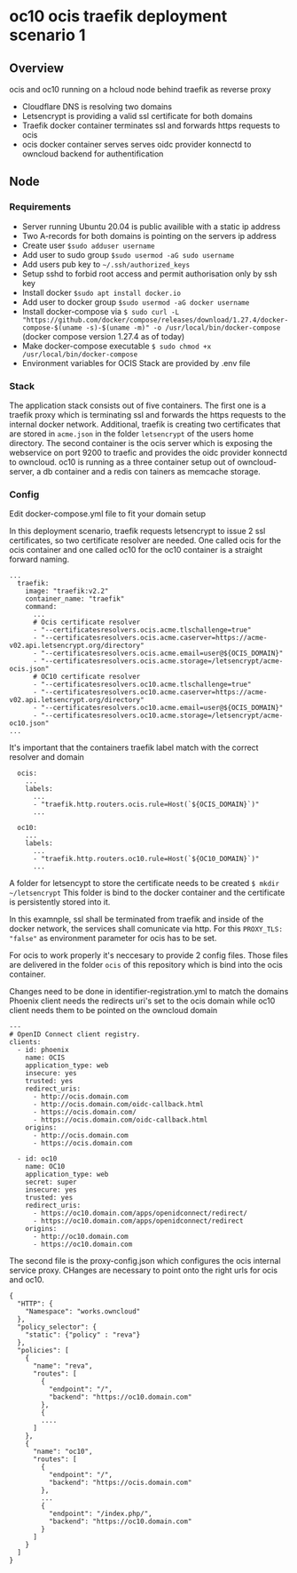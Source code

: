 # oc10 ocis traefik deployment scenario 1

## Overview
ocis and oc10 running on a hcloud node behind traefik as reverse proxy
* Cloudflare DNS is resolving two domains
* Letsencrypt is providing a valid ssl certificate for both domains
* Traefik docker container terminates ssl and forwards https requests to ocis
* ocis docker container serves serves oidc provider konnectd to owncloud backend for authentification

## Node

### Requirements
* Server running Ubuntu 20.04 is public availible with a static ip address
* Two A-records for both domains is pointing on the servers ip address
* Create user `$sudo adduser username`
* Add user to sudo group `$sudo usermod -aG sudo username`
* Add users pub key to `~/.ssh/authorized_keys`
* Setup sshd to forbid root access and permit authorisation only by ssh key
* Install docker `$sudo apt install docker.io`
* Add user to docker group `$sudo usermod -aG docker username`
* Install docker-compose via `$ sudo curl -L "https://github.com/docker/compose/releases/download/1.27.4/docker-compose-$(uname -s)-$(uname -m)" -o /usr/local/bin/docker-compose` (docker compose version 1.27.4 as of today)
* Make docker-compose executable `$ sudo chmod +x /usr/local/bin/docker-compose`
* Environment variables for OCIS Stack are provided by .env file

### Stack
The application stack consists out of five containers. The first one is a traefik proxy which is terminating ssl and forwards the https requests to the internal docker network. Additional, traefik is creating two certificates that are stored in `acme.json` in the folder `letsencrypt` of the users home directory.
The second container is the ocis server which is exposing the webservice on port 9200 to traefic and provides the oidc provider konnectd to owncloud.
oc10 is running as a three container setup out of owncloud-server, a db container and a redis con tainers as memcache storage.

### Config
Edit docker-compose.yml file to fit your domain setup

In this deployment scenario, traefik requests letsencrypt to issue 2 ssl certificates, so two certificate resolver are needed. One called ocis for the ocis container and one called oc10 for the oc10 container is a straight forward naming.
```
...
  traefik:
    image: "traefik:v2.2"
    container_name: "traefik"
    command:
      ...
      # Ocis certificate resolver
      - "--certificatesresolvers.ocis.acme.tlschallenge=true"
      - "--certificatesresolvers.ocis.acme.caserver=https://acme-v02.api.letsencrypt.org/directory"
      - "--certificatesresolvers.ocis.acme.email=user@${OCIS_DOMAIN}"
      - "--certificatesresolvers.ocis.acme.storage=/letsencrypt/acme-ocis.json"
      # OC10 certificate resolver
      - "--certificatesresolvers.oc10.acme.tlschallenge=true"
      - "--certificatesresolvers.oc10.acme.caserver=https://acme-v02.api.letsencrypt.org/directory"
      - "--certificatesresolvers.oc10.acme.email=user@${OCIS_DOMAIN}"
      - "--certificatesresolvers.oc10.acme.storage=/letsencrypt/acme-oc10.json"
...
```
It's important that the containers traefik label match with the correct resolver and domain
```
  ocis:
    ...
    labels:
      ...
      - "traefik.http.routers.ocis.rule=Host(`${OCIS_DOMAIN}`)"
      ...
```
```
  oc10:
    ...
    labels:
      ...
      - "traefik.http.routers.oc10.rule=Host(`${OC10_DOMAIN}`)"
      ...
```

A folder for letsencypt to store the certificate needs to be created
`$ mkdir ~/letsencrypt`
This folder is bind to the docker container and the certificate is persistently stored into it.

In this examnple, ssl shall be terminated from traefik and inside of the docker network, the services shall comunicate via http. For this `PROXY_TLS: "false"` as environment parameter for ocis has to be set.

For ocis to work properly it's neccesary to provide 2 config files.
Those files are delivered in the folder `ocis` of this repository which is bind into the ocis container.

Changes need to be done in identifier-registration.yml to match the domains
Phoenix client needs the redirects uri's set to the ocis domain while oc10 client needs them to be pointed on the owncloud domain

```
---
# OpenID Connect client registry.
clients:
  - id: phoenix
    name: OCIS
    application_type: web
    insecure: yes
    trusted: yes
    redirect_uris:
      - http://ocis.domain.com
      - http://ocis.domain.com/oidc-callback.html
      - https://ocis.domain.com/
      - https://ocis.domain.com/oidc-callback.html
    origins:
      - http://ocis.domain.com
      - https://ocis.domain.com

  - id: oc10
    name: OC10
    application_type: web
    secret: super
    insecure: yes
    trusted: yes
    redirect_uris:
      - https://oc10.domain.com/apps/openidconnect/redirect/
      - https://oc10.domain.com/apps/openidconnect/redirect
    origins:
      - http://oc10.domain.com
      - https://oc10.domain.com
```

The second file is the proxy-config.json which configures the ocis internal service proxy. CHanges are necessary to point onto the right urls for ocis and oc10.

```
{
  "HTTP": {
    "Namespace": "works.owncloud"
  },
  "policy_selector": {
    "static": {"policy" : "reva"}
  },
  "policies": [
    {
      "name": "reva",
      "routes": [
        {
          "endpoint": "/",
          "backend": "https://oc10.domain.com"
        },
        {
        ....
      ]
    },
    {
      "name": "oc10",
      "routes": [
        {
          "endpoint": "/",
          "backend": "https://ocis.domain.com"
        },
        ...
        {
          "endpoint": "/index.php/",
          "backend": "https://oc10.domain.com"
        }
      ]
    }
  ]
}
```


